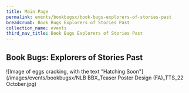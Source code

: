 ```yaml
---
title: Main Page
permalink: events/bookbugsx/book-bugs-explorers-of-stories-past
breadcrumb: Book Bugs Explorers of Stories Past
collection_name: events
third_nav_title: Book Bugs Explorers of Stories Past
---
```


## Book Bugs: Explorers of Stories Past
![Image of eggs cracking, with the text "Hatching Soon"](/images/events/bookbugsx/NLB BBX_Teaser Poster Design (FA)_TTS_22 October.jpg)
